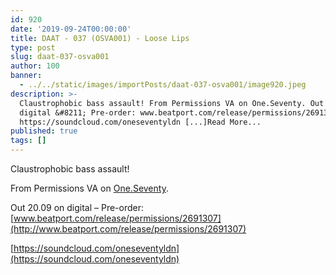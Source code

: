 ```yaml
---
id: 920
date: '2019-09-24T00:00:00'
title: DAAT - 037 (OSVA001) - Loose Lips
type: post
slug: daat-037-osva001
author: 100
banner:
  - ../../static/images/importPosts/daat-037-osva001/image920.jpeg
description: >-
  Claustrophobic bass assault! From Permissions VA on One.Seventy. Out 20.09 on
  digital &#8211; Pre-order: www.beatport.com/release/permissions/2691307
  https://soundcloud.com/oneseventyldn [...]Read More...
published: true
tags: []
---
```

Claustrophobic bass assault!

From Permissions VA on [One.Seventy](https://www.facebook.com/One.Seventy.LND/).

Out 20.09 on digital – Pre-order: [www.beatport.com/release/permissions/2691307](http://www.beatport.com/release/permissions/2691307)

[](https://soundcloud.com/oneseventyldn)[https://soundcloud.com/oneseventyldn](https://soundcloud.com/oneseventyldn)
